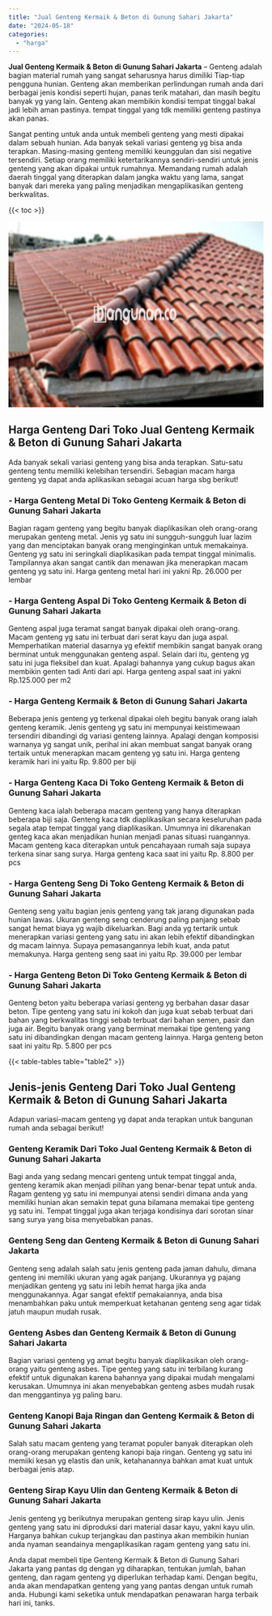 ```yaml
---
title: "Jual Genteng Kermaik & Beton di Gunung Sahari Jakarta"
date: "2024-05-18"
categories: 
  - "harga"
---
```


**Jual Genteng Kermaik & Beton di Gunung Sahari Jakarta** – Genteng adalah bagian material rumah yang sangat seharusnya harus dimiliki Tiap-tiap pengguna hunian. Genteng akan memberikan perlindungan rumah anda dari berbagai jenis kondisi seperti hujan, panas terik matahari, dan masih begitu banyak yg yang lain. Genteng akan membikin kondisi tempat tinggal bakal jadi lebih aman pastinya. tempat tinggal yang tdk memiliki genteng pastinya akan panas.

Sangat penting untuk anda untuk membeli genteng yang mesti dipakai dalam sebuah hunian. Ada banyak sekali variasi genteng yg bisa anda terapkan. Masing-masing genteng memiliki keunggulan dan sisi negative tersendiri. Setiap orang memiliki ketertarikannya sendiri-sendiri untuk jenis genteng yang akan dipakai untuk rumahnya. Memandang rumah adalah daerah tinggal yang diterapkan dalam jangka waktu yang lama, sangat banyak dari mereka yang paling menjadikan mengaplikasikan genteng berkwalitas.

{{< toc >}}

![Jual Genteng Kermaik & Beton di Gunung Sahari Jakarta](/images/genteng-minimalis-murah01.png)

## Harga Genteng Dari Toko Jual Genteng Kermaik & Beton di Gunung Sahari Jakarta

Ada banyak sekali variasi genteng yang bisa anda terapkan. Satu-satu genteng tentu memiliki kelebihan tersendiri. Sebagian macam harga genteng yg dapat anda aplikasikan sebagai acuan harga sbg berikut!

### \- Harga Genteng Metal Di Toko Genteng Kermaik & Beton di Gunung Sahari Jakarta

Bagian ragam genteng yang begitu banyak diaplikasikan oleh orang-orang merupakan genteng metal. Jenis yg satu ini sungguh-sungguh luar lazim yang dan menciptakan banyak orang menginginkan untuk memakainya. Genteng yg satu ini seringkali diaplikasikan pada tempat tinggal minimalis. Tampilannya akan sangat cantik dan menawan jika menerapkan macam genteng yg satu ini. Harga genteng metal hari ini yakni Rp. 26.000 per lembar

### \- Harga Genteng Aspal Di Toko Genteng Kermaik & Beton di Gunung Sahari Jakarta

Genteng aspal juga teramat sangat banyak dipakai oleh orang-orang. Macam genteng yg satu ini terbuat dari serat kayu dan juga aspal. Memperhatikan material dasarnya yg efektif membikin sangat banyak orang berminat untuk menggunakan genteng aspal. Selain dari itu, genteng yg satu ini juga fleksibel dan kuat. Apalagi bahannya yang cukup bagus akan membikin genten tadi Anti dari api. Harga genteng aspal saat ini yakni Rp.125.000 per m2

### \- Harga Genteng Kermaik & Beton di Gunung Sahari Jakarta

Beberapa jenis genteng yg terkenal dipakai oleh begitu banyak orang ialah genteng keramik. Jenis genteng yg satu ini mempunyai keistimewaan tersendiri dibandingi dg variasi genteng lainnya. Apalagi dengan komposisi warnanya yg sangat unik, perihal ini akan membuat sangat banyak orang tertaik untuk menerapkan macam genteng yg satu ini. Harga genteng keramik hari ini yaitu Rp. 9.800 per biji

### \- Harga Genteng Kaca Di Toko Genteng Kermaik & Beton di Gunung Sahari Jakarta

Genteng kaca ialah beberapa macam genteng yang hanya diterapkan beberapa biji saja. Genteng kaca tdk diaplikasikan secara keseluruhan pada segala atap tempat tinggal yang diaplikasikan. Umumnya ini dikarenakan genteg kaca akan menjadikan hunian menjadi panas situasi ruangannya. Macam genteng kaca diterapkan untuk pencahayaan rumah saja supaya terkena sinar sang surya. Harga genteng kaca saat ini yaitu Rp. 8.800 per pcs

### \- Harga Genteng Seng Di Toko Genteng Kermaik & Beton di Gunung Sahari Jakarta

Genteng seng yaitu bagian jenis genteng yang tak jarang digunakan pada hunian lawas. Ukuran genteng seng cenderung paling panjang sebab sangat hemat biaya yg wajib dikeluarkan. Bagi anda yg tertarik untuk menerapkan variasi genteng yang satu ini akan lebih efektif dibandingkan dg macam lainnya. Supaya pemasangannya lebih kuat, anda patut memakunya. Harga genteng seng saat ini yaitu Rp. 39.000 per lembar

### \- Harga Genteng Beton Di Toko Genteng Kermaik & Beton di Gunung Sahari Jakarta

Genteng beton yaitu beberapa variasi genteng yg berbahan dasar dasar beton. Tipe genteng yang satu ini kokoh dan juga kuat sebab terbuat dari bahan yang berkwalitas tinggi sebab terbuat dari bahan semen, pasir dan juga air. Begitu banyak orang yang berminat memakai tipe genteng yang satu ini dibandingkan dengan macam genteng lainnya. Harga genteng beton saat ini yaitu Rp. 5.800 per pcs

{{< table-tables table="table2" >}}

## Jenis-jenis Genteng Dari Toko Jual Genteng Kermaik & Beton di Gunung Sahari Jakarta

Adapun variasi-macam genteng yg dapat anda terapkan untuk bangunan rumah anda sebagai berikut!

### Genteng Keramik Dari Toko Jual Genteng Kermaik & Beton di Gunung Sahari Jakarta

Bagi anda yang sedang mencari genteng untuk tempat tinggal anda, genteng keramik akan menjadi pilihan yang benar-benar tepat untuk anda. Ragam genteng yg satu ini mempunyai atensi sendiri dimana anda yang memiliki hunian akan semakin tepat guna bilamana memakai tipe genteng yg satu ini. Tempat tinggal juga akan terjaga kondisinya dari sorotan sinar sang surya yang bisa menyebabkan panas.

### Genteng Seng dan Genteng Kermaik & Beton di Gunung Sahari Jakarta

Genteng seng adalah salah satu jenis genteng pada jaman dahulu, dimana genteng ini memiliki ukuran yang agak panjang. Ukurannya yg pajang menjadikan genteng yg satu ini lebih hemat harga jika anda menggunakannya. Agar sangat efektif pemakaiannya, anda bisa menambahkan paku untuk memperkuat ketahanan genteng seng agar tidak jatuh maupun mudah rusak.

### Genteng Asbes dan Genteng Kermaik & Beton di Gunung Sahari Jakarta

Bagian variasi genteng yg amat begitu banyak diaplikasikan oleh orang-orang yaitu genteng asbes. Tipe genteg yang satu ini terbilang kurang efektif untuk digunakan karena bahannya yang dipakai mudah mengalami kerusakan. Umumnya ini akan menyebabkan genteng asbes mudah rusak dan menggantinya yg paling baru.

### Genteng Kanopi Baja Ringan dan Genteng Kermaik & Beton di Gunung Sahari Jakarta

Salah satu macam genteng yang teramat populer banyak diterapkan oleh orang-orang merupakan genteng kanopi baja ringan. Genteng yg satu ini memiiki kesan yg elastis dan unik, ketahanannya bahkan amat kuat untuk berbagai jenis atap.

### Genteng Sirap Kayu Ulin dan Genteng Kermaik & Beton di Gunung Sahari Jakarta

Jenis genteng yg berikutnya merupakan genteng sirap kayu ulin. Jenis genteng yang satu ini diproduksi dari material dasar kayu, yakni kayu ulin. Harganya bahkan cukup terjangkau dan pastinya akan membikin hunian anda nyaman seandainya mengaplikasikan ragam genteng yang satu ini.

Anda dapat membeli tipe Genteng Kermaik & Beton di Gunung Sahari Jakarta yang pantas dg dengan yg diharapkan, tentukan jumlah, bahan genteng, dan ragam genteng yg diperlukan terhadap kami. Dengan begitu, anda akan mendapatkan genteng yang yang pantas dengan untuk rumah anda. Hubungi kami seketika untuk mendapatkan penawaran harga terbaik hari ini, tanks.

